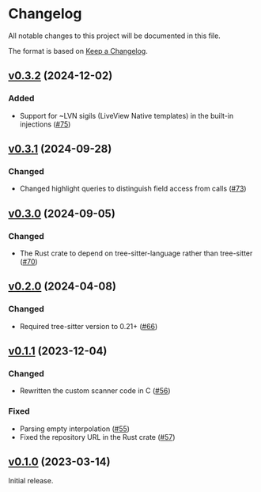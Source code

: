 # Changelog

All notable changes to this project will be documented in this file.

The format is based on [Keep a Changelog](https://keepachangelog.com/en/1.0.0/).

## [v0.3.2](https://github.com/elixir-lang/tree-sitter-elixir/tree/v0.3.2) (2024-12-02)

### Added

* Support for ~LVN sigils (LiveView Native templates) in the built-in injections ([#75](https://github.com/elixir-lang/tree-sitter-elixir/pull/75))

## [v0.3.1](https://github.com/elixir-lang/tree-sitter-elixir/tree/v0.3.1) (2024-09-28)

### Changed

* Changed highlight queries to distinguish field access from calls ([#73](https://github.com/elixir-lang/tree-sitter-elixir/pull/73))

## [v0.3.0](https://github.com/elixir-lang/tree-sitter-elixir/tree/v0.3.0) (2024-09-05)

### Changed

* The Rust crate to depend on tree-sitter-language rather than tree-sitter ([#70](https://github.com/elixir-lang/tree-sitter-elixir/pull/70))

## [v0.2.0](https://github.com/elixir-lang/tree-sitter-elixir/tree/v0.2.0) (2024-04-08)

### Changed

* Required tree-sitter version to 0.21+ ([#66](https://github.com/elixir-lang/tree-sitter-elixir/pull/66))

## [v0.1.1](https://github.com/elixir-lang/tree-sitter-elixir/tree/v0.1.1) (2023-12-04)

### Changed

* Rewritten the custom scanner code in C ([#56](https://github.com/elixir-lang/tree-sitter-elixir/pull/56))

### Fixed

* Parsing empty interpolation ([#55](https://github.com/elixir-lang/tree-sitter-elixir/pull/55))
* Fixed the repository URL in the Rust crate ([#57](https://github.com/elixir-lang/tree-sitter-elixir/pull/57))

## [v0.1.0](https://github.com/elixir-lang/tree-sitter-elixir/tree/v0.1.0) (2023-03-14)

Initial release.
